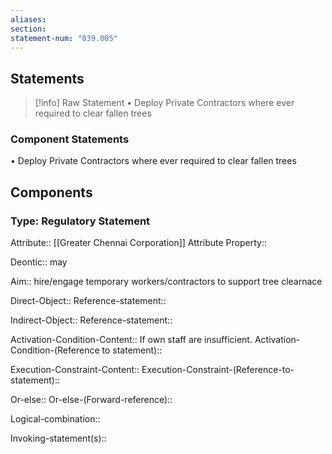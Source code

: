 ```yaml
---
aliases: 
section: 
statement-num: "039.005"
---
```

## Statements 
> [!info] Raw Statement
> • Deploy Private Contractors where ever required to clear fallen trees 
> 

### Component Statements
• Deploy Private Contractors where ever required to clear fallen trees 
## Components
### Type: Regulatory Statement
Attribute:: [[Greater Chennai Corporation]]
	Attribute Property::

Deontic:: may

Aim:: hire/engage temporary workers/contractors to support tree clearnace

Direct-Object::
	Reference-statement::

Indirect-Object::
	Reference-statement::

Activation-Condition-Content:: If own staff are insufficient. 
	Activation-Condition-(Reference to statement)::

Execution-Constraint-Content::
	Execution-Constraint-(Reference-to-statement)::

Or-else::
	Or-else-(Forward-reference)::

Logical-combination::

Invoking-statement(s)::
